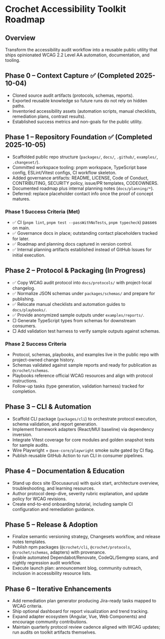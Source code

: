 # Crochet Accessibility Toolkit Roadmap

## Overview

Transform the accessibility audit workflow into a reusable public utility that ships opinionated WCAG 2.2 Level AA automation, documentation, and tooling.

## Phase 0 – Context Capture ✅ (Completed 2025-10-04)
- Cloned source audit artifacts (protocols, schemas, reports).
- Exported reusable knowledge so future runs do not rely on hidden paths.
- Inventoried accessibility assets (automation scripts, manual checklists, remediation plans, contrast results).
- Established success metrics and non-goals for the public utility.

## Phase 1 – Repository Foundation ✅ (Completed 2025-10-05)
- Scaffolded public repo structure (`packages/`, `docs/`, `.github/`, `examples/`, `.changeset/`).
- Committed workspace tooling: pnpm workspace, TypeScript base config, ESLint/Vitest configs, CI workflow skeleton.
- Added governance artifacts: README, LICENSE, Code of Conduct, CONTRIBUTING, SECURITY policy, issue/PR templates, CODEOWNERS.
- Documented roadmap plus internal planning notes (`docs/planning/*`).
- Deferred: replace placeholder contact info once the proof of concept matures.

### Phase 1 Success Criteria (Met)
- ✅ CI (`pnpm lint`, `pnpm test --passWithNoTests`, `pnpm typecheck`) passes on main.
- ✅ Governance docs in place; outstanding contact placeholders tracked for later.
- ✅ Roadmap and planning docs captured in version control.
- ✅ Internal planning artifacts established instead of GitHub Issues for initial execution.

## Phase 2 – Protocol & Packaging (In Progress)
- ✅ Copy WCAG audit protocol into `docs/protocols/` with project-local changelog.
- ✅ Normalize JSON schemas under `packages/schemas/` and prepare for publishing.
- ✅ Relocate manual checklists and automation guides to `docs/playbooks/`.
- ✅ Provide anonymized sample outputs under `examples/reports/`.
- ▢ Generate TypeScript types from schemas for downstream consumers.
- ▢ Add validation test harness to verify sample outputs against schemas.

### Phase 2 Success Criteria
- Protocol, schemas, playbooks, and examples live in the public repo with project-owned change history.
- Schemas validated against sample reports and ready for publication as `@crochet/schemas`.
- Playbooks reference official WCAG resources and align with protocol instructions.
- Follow-up tasks (type generation, validation harness) tracked for completion.

## Phase 3 – CLI & Automation
- Scaffold CLI package (`packages/cli`) to orchestrate protocol execution, schema validation, and report generation.
- Implement framework adapters (React/MUI baseline) via dependency inversion.
- Integrate Vitest coverage for core modules and golden snapshot tests for sample audits.
- Wire Playwright + `@axe-core/playwright` smoke suite gated by CI flag.
- Publish reusable GitHub Action to run CLI in consumer pipelines.

## Phase 4 – Documentation & Education
- Stand up docs site (Docusaurus) with quick start, architecture overview, troubleshooting, and learning resources.
- Author protocol deep-dive, severity rubric explanation, and update policy for WCAG revisions.
- Create end-to-end onboarding tutorial, including sample CI configuration and remediation guidance.

## Phase 5 – Release & Adoption
- Finalize semantic versioning strategy, Changesets workflow, and release notes templates.
- Publish npm packages (`@crochet/cli`, `@crochet/protocols`, `@crochet/schemas`, adapters) with provenance.
- Enable automated Dependabot/Renovate, CodeQL/Semgrep scans, and nightly regression audit workflow.
- Execute launch plan: announcement blog, community outreach, inclusion in accessibility resource lists.

## Phase 6 – Iterative Enhancements
- Add remediation plan generator producing Jira-ready tasks mapped to WCAG criteria.
- Ship optional dashboard for report visualization and trend tracking.
- Expand adapter ecosystem (Angular, Vue, Web Components) and encourage community contributions.
- Maintain quarterly protocol review cadence aligned with WCAG updates; run audits on toolkit artifacts themselves.

